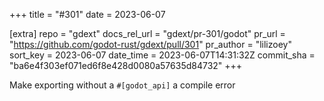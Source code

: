 +++
title = "#301"
date = 2023-06-07

[extra]
repo = "gdext"
docs_rel_url = "gdext/pr-301/godot"
pr_url = "https://github.com/godot-rust/gdext/pull/301"
pr_author = "lilizoey"
sort_key = 2023-06-07
date_time = 2023-06-07T14:31:32Z
commit_sha = "ba6e4f303ef071ed6f8e428d0080a57635d84732"
+++

Make exporting without a `#[godot_api]` a compile error
